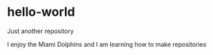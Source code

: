 # hello-world
Just another repository

I enjoy the Miami Dolphins and I am learning how to make repositories
